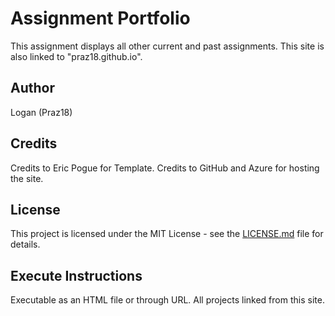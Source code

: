 # Assignment Portfolio
This assignment displays all other current and past assignments. 
This site is also linked to "praz18.github.io".

## Author
Logan (Praz18)

## Credits
Credits to Eric Pogue for Template. Credits to GitHub and Azure for hosting the site.

## License
This project is licensed under the MIT License - see the [LICENSE.md](LICENSE) file for details.

## Execute Instructions
Executable as an HTML file or through URL. All projects linked from this site.
